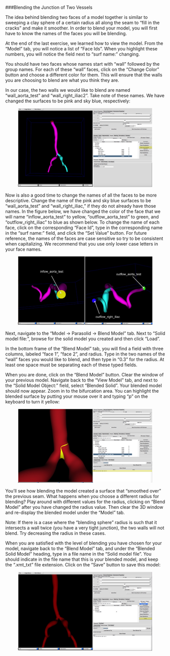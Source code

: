 ###Blending the Junction of Two Vessels

The idea behind blending two faces of a model together is similar to sweeping a clay sphere of a certain radius all along the seam to “fill in the cracks” and make it smoother. In order to blend your model, you will first have to know the names of the faces you will be blending.

At the end of the last exercise, we learned how to view the model. From the “Model” tab, you will notice a list of “Face Ids”. When you highlight these numbers, you will notice the field next to “surf name:” changing. 

You should have two faces whose names start with “wall” followed by the group names. 
For each of these “wall” faces, click on the “Change Color” button and choose a different color for them. This will ensure that the walls you are choosing to blend are what you think they are.

In our case, the two walls we would like to blend are named “wall_aorta_test” and “wall_right_iliac2”. Take note of these names. We have changed the surfaces to be pink and sky blue, respectively:

<figure>
  <img class="svImg svImgXl"  src="documentation/modeling/imgs/solid_modeling/blending/1.jpg"> 
  <figcaption class="svCaption" ></figcaption>
</figure>

Now is also a good time to change the names of all the faces to be more descriptive. Change the name of the pink and sky blue surfaces to be “wall_aorta_test” and “wall_right_iliac,” if they do not already have those names. In the figure below, we have changed the color of the face that we will name “inflow_aorta_test” to yellow, “outflow_aorta_test” to green, and “outflow_right_iliac” to blue as shown below. To change the name of each face, click on the corresponding “Face Id”, type in the corresponding name in the “surf name:” field, and click the “Set Value” button. For future reference, the names of the faces are case sensitive so try to be consistent when capitalizing. We recommend that you use only lower case letters in your face names.

<figure>
  <img class="svImg svImgXl"  src="documentation/modeling/imgs/solid_modeling/blending/2.jpg"> 
  <figcaption class="svCaption" ></figcaption>
</figure>

Next, navigate to the “Model → Parasolid → Blend Model” tab. Next to “Solid model file:”, browse for the solid model you created and then click “Load”.

In the bottom frame of the “Blend Model” tab, you will find a field with three columns, labeled “face 1”, “face 2”, and radius. Type in the two names of the “wall” faces you would like to blend, and then type in “0.3” for the radius. At least one space must be separating each of these typed fields.

When you are done, click on the “Blend Model” button. Clear the window of your previous model. Navigate back to the “View Model” tab, and next to the “Solid Model Object:” field, select “Blended Solid”. Your blended model should now appear. Zoom in to the bifurcation area. You can highlight the blended surface by putting your mouse over it and typing “p” on the keyboard to turn it yellow:

<figure>
  <img class="svImg svImgXl"  src="documentation/modeling/imgs/solid_modeling/blending/3.jpg"> 
  <figcaption class="svCaption" ></figcaption>
</figure>

You’ll see how blending the model created a surface that “smoothed over” the previous seam. What happens when you choose a different radius for blending?  Play around with different values for the radius, clicking on “Blend Model” after you have changed the radius value. Then clear the 3D window and re-display the blended model under the “Model” tab.

Note: If there is a case where the “blending sphere” radius is such that it intersects a wall twice (you have a very tight junction), the two walls will not blend. Try decreasing the radius in these cases.

When you are satisfied with the level of blending you have chosen for your model, navigate back to the “Blend Model” tab, and under the “Blended Solid Model” heading, type in a file name in the “Solid model file”. You should indicate in the file name that this is your blended model, and keep the “.xmt_txt” file extension. Click on the “Save” button to save this model:

<figure>
  <img class="svImg svImgXl"  src="documentation/modeling/imgs/solid_modeling/blending/4.jpg"> 
  <figcaption class="svCaption" ></figcaption>
</figure>
